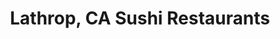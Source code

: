 ---
layout: city
title: Lathrop, CA Sushi Restaurants
permalink: /california/lathrop/
stateAbbr: CA
stateName: California
cityName: Lathrop
---